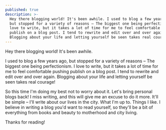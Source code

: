 ```yaml
---
published: true
description: >-
  Hey there blogging world! It's been awhile. I used to blog a few years ago,
  but stopped for a variety of reasons – The biggest one being perfectionism. I
  love to write, but it takes a lot of time for me to feel comfortable pushing
  publish on a blog post. I tend to rewrite and edit over and over again.
  Blogging about your life and letting yourself be seen takes real courage!
---
```

Hey there blogging world! It's been awhile.

I used to blog a few years ago, but stopped for a variety of reasons – The biggest one being perfectionism. I love to write, but it takes a lot of time for me to feel comfortable pushing publish on a blog post. I tend to rewrite and edit over and over again. Blogging about your life and letting yourself be seen takes real courage!

So this time I'm doing my best not to worry about it. Let's bring personal blogs back! I miss writing, and this will give me an excuse to do it more. It'll be simple – I'll write about our lives in the city. What I'm up to. Things I like. I believe in writing a blog you'd want to read yourself, so they'll be a bit of everything from books and beauty to motherhood and city living.

Thanks for reading!
